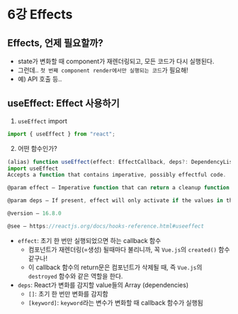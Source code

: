 # 6강 Effects

## Effects, 언제 필요할까?

- state가 변화할 때 component가 재렌더링되고, 모든 코드가 다시 실행된다.
- 그런데.. `첫 번째 component render에서만 실행되는 코드`가 필요해!
- 예) API 호출 등..

## useEffect: Effect 사용하기

1. `useEffect` import

```javascript
import { useEffect } from "react";
```

2. 어떤 함수인가?

```javascript
(alias) function useEffect(effect: EffectCallback, deps?: DependencyList): void
import useEffect
Accepts a function that contains imperative, possibly effectful code.

@param effect — Imperative function that can return a cleanup function

@param deps — If present, effect will only activate if the values in the list change.

@version — 16.8.0

@see — https://reactjs.org/docs/hooks-reference.html#useeffect
```

- `effect`: 초기 한 번만 실행되었으면 하는 callback 함수
  - 컴포넌트가 재렌더링(=생성) 될때마다 불리니까, 꼭 `Vue.js`의 `created()` 함수 같구나!
  - 이 callback 함수의 return문은 컴포넌트가 삭제될 때, 즉 `Vue.js`의 `destroyed` 함수와 같은 역할을 한다.
- `deps`: React가 변화를 감지할 value들의 Array (dependencies)
  - `[]`: 초기 한 번만 변화를 감지함
  - `[keyword]`: `keyword`라는 변수가 변화할 때 callback 함수가 실행됨
